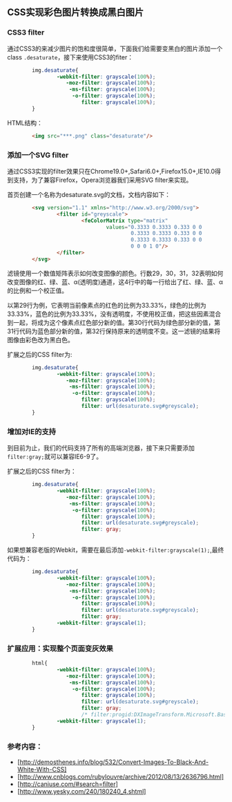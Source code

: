 ## CSS实现彩色图片转换成黑白图片

### CSS3 filter

通过CSS3的来减少图片的饱和度很简单，下面我们给需要变黑白的图片添加一个class `.desaturate`，接下来使用CSS3的fiter：

```css
        img.desaturate{
                -webkit-filter: grayscale(100%);
                   -moz-filter: grayscale(100%);
                    -ms-filter: grayscale(100%);
                     -o-filter: grayscale(100%);
                        filter: grayscale(100%);
        }
```
        
HTML结构：

```html
        <img src="***.png" class="desaturate"/>
```        

### 添加一个SVG filter

通过CSS3实现的filter效果只在Chrome19.0+,Safari6.0+,Firefox15.0+,IE10.0得到支持，为了兼容Firefox，Opera浏览器我们采用SVG filter来实现。

首页创建一个名称为desaturate.svg的文档，文档内容如下：

```html
        <svg version="1.1" xmlns="http://www.w3.org/2000/svg">
                <filter id="greyscale">
                        <feColorMatrix type="matrix" 
                                values="0.3333 0.3333 0.333 0 0
                                        0.3333 0.3333 0.333 0 0
                                        0.3333 0.3333 0.333 0 0
                                        0 0 0 1 0"/>
                </filter>
        </svg>
```
        
滤镜使用一个数值矩阵表示如何改变图像的颜色。行数29，30，31，32表明如何改变图像的红、绿、蓝、α(透明度)通道，这4行中的每一行给出了红、绿、蓝、α的比例和一个校正值。

以第29行为例，它表明当前像素点的红色的比例为33.33%，绿色的比例为33.33%，蓝色的比例为33.33%，没有透明度，不使用校正值，把这些因素混合到一起，将成为这个像素点红色部分新的值。第30行代码为绿色部分新的值，第31行代码为蓝色部分新的值，第32行保持原来的透明度不变。这一滤镜的结果将图像由彩色改为黑白色。
        
扩展之后的CSS filter为:

```css
        img.desaturate{
                -webkit-filter: grayscale(100%);
                   -moz-filter: grayscale(100%);
                    -ms-filter: grayscale(100%);
                     -o-filter: grayscale(100%);
                        filter: grayscale(100%);
                        filter: url(desaturate.svg#greyscale);
        }
```

### 增加对IE的支持

到目前为止，我们的代码支持了所有的高端浏览器，接下来只需要添加`filter:gray;`就可以兼容IE6-9了。

扩展之后的CSS filter为：

```css
        img.desaturate{
                -webkit-filter: grayscale(100%);
                   -moz-filter: grayscale(100%);
                    -ms-filter: grayscale(100%);
                     -o-filter: grayscale(100%);
                        filter: grayscale(100%);
                        filter: url(desaturate.svg#greyscale);
                        filter: gray;
        }
```
        
如果想兼容老版的Webkit，需要在最后添加`-webkit-filter:grayscale(1);`,最终代码为：

```css
        img.desaturate{
                -webkit-filter: grayscale(100%);
                   -moz-filter: grayscale(100%);
                    -ms-filter: grayscale(100%);
                     -o-filter: grayscale(100%);
                        filter: grayscale(100%);
                        filter: url(desaturate.svg#greyscale);
                        filter: gray;
                -webkit-filter: grayscale(1);
        }
```
        
### 扩展应用：实现整个页面变灰效果

```css
        html{
                -webkit-filter: grayscale(100%);
                   -moz-filter: grayscale(100%);
                    -ms-filter: grayscale(100%);
                     -o-filter: grayscale(100%);
                        filter: grayscale(100%);
                        filter: url(desaturate.svg#greyscale);
                        filter: gray;
                        /* filter:progid:DXImageTransform.Microsoft.BasicImage(grayscale=1); 可被filter:gray替换 */
                -webkit-filter: grayscale(1);
        }
```      
        
### 参考内容：

* [http://demosthenes.info/blog/532/Convert-Images-To-Black-And-White-With-CSS]
* [http://www.cnblogs.com/rubylouvre/archive/2012/08/13/2636796.html]
* [http://caniuse.com/#search=filter]
* [http://www.yesky.com/240/180240_4.shtml]